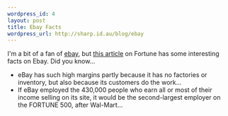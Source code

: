 ```yaml
--- 
wordpress_id: 4
layout: post
title: Ebay Facts
wordpress_url: http://sharp.id.au/blog/ebay
---
```

I&apos;m a bit of a fan of <a href="http://www.ebay.com.au">ebay</a>, but <a href="http://www.fortune.com/fortune/articles/0,15114,704026,00.html">this article</a> on Fortune has some interesting facts on Ebay. Did you know...
<ul>
<li>eBay has such high margins partly because it has no factories or inventory, but also because its customers do the work...</li>
<li>If eBay employed the 430,000 people who earn all or most of their income selling on its site, it would be the second-largest employer on the FORTUNE 500, after Wal-Mart...</li>
</ul>
